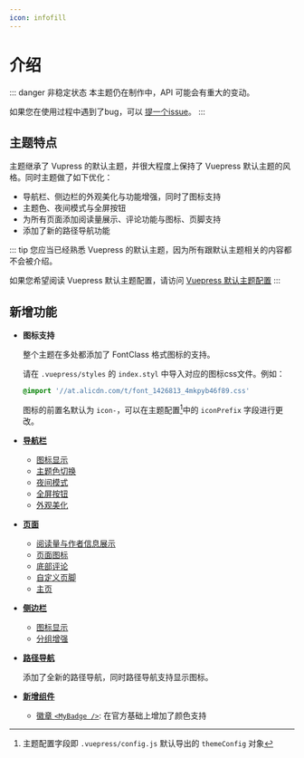 ```yaml
---
icon: infofill
---
```


# 介绍

::: danger 非稳定状态
本主题仍在制作中，API 可能会有重大的变动。

如果您在使用过程中遇到了bug，可以 [提一个issue](https://github.com/Mister-Hope/vuepress-theme-hope/issues)。
:::

## 主题特点

主题继承了 Vupress 的默认主题，并很大程度上保持了 Vuepress 默认主题的风格。同时主题做了如下优化：

- 导航栏、侧边栏的外观美化与功能增强，同时了图标支持
- 主题色、夜间模式与全屏按钮
- 为所有页面添加阅读量展示、评论功能与图标、页脚支持
- 添加了新的路径导航功能

::: tip
您应当已经熟悉 Vuepress 的默认主题，因为所有跟默认主题相关的内容都不会被介绍。

如果您希望阅读 Vuepress 默认主题配置，请访问 [Vuepress 默认主题配置](config.md)
:::

## 新增功能

- **图标支持**

  整个主题在多处都添加了 FontClass 格式图标的支持。

  请在 `.vuepress/styles` 的 `index.styl` 中导入对应的图标css文件。例如：

  ```css
  @import '//at.alicdn.com/t/font_1426813_4mkpyb46f89.css'
  ```

  图标的前置名默认为 `icon-`，可以在主题配置[^themeConfig]中的 `iconPrefix` 字段进行更改。

- [**导航栏**](navbar.md)

  - [图标显示](navbar.md#图标支持)
  - [主题色切换](themecolor.md#自定义主题色)
  - [夜间模式](themecolor.md#夜间模式)
  - [全屏按钮](navbar.md#全屏按钮)
  - [外观美化](navbar.md#样式更改)

- [**页面**](page.md)

  - [阅读量与作者信息展示](page.md#文章信息展示)
  - [页面图标](page.md#图标支持)
  - [底部评论](comment.md)
  - [自定义页脚](page.md#页脚支持)
  - [主页](home.md)

- [**侧边栏**](sidebar.md)

  - [图标显示](sidebar.md#图标支持)
  - [分组增强](sidebar.md#分组增强)

- [**路径导航**](breadcrumb.md)

  添加了全新的路径导航，同时路径导航支持显示图标。

- [**新增组件**](component.md)

  - [徽章 `<MyBadge />`](component.md#徽章): 在官方基础上增加了颜色支持

[^themeConfig]: 主题配置字段即 `.vuepress/config.js` 默认导出的 `themeConfig` 对象
